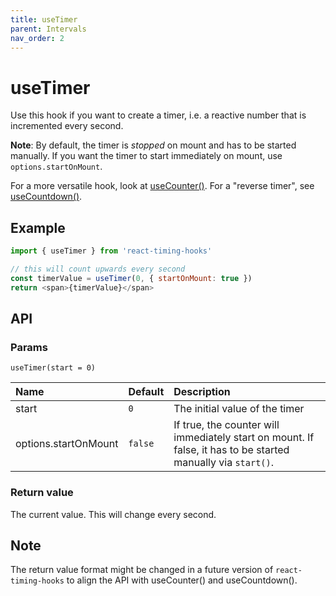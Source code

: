 ```yaml
---
title: useTimer
parent: Intervals
nav_order: 2
---
```


# useTimer

Use this hook if you want to create a timer, i.e. a reactive number that is incremented every second.

**Note**: By default, the timer is _stopped_ on mount and has to be started manually. If you want the timer to start immediately on mount, use `options.startOnMount`.

For a more versatile hook, look at [useCounter()](/react-timing-hooks/intervals-api/useCounter.html).
For a "reverse timer", see [useCountdown()](/react-timing-hooks/intervals-api/useCountdown.html).

## Example

```javascript
import { useTimer } from 'react-timing-hooks'

// this will count upwards every second
const timerValue = useTimer(0, { startOnMount: true })
return <span>{timerValue}</span>
```

## API

### Params

`useTimer(start = 0)`

| Name                 | Default    | Description                                                                                                  |
|:---------------------|:-----------|:-------------------------------------------------------------------------------------------------------------|
| start                | `0`        | The initial value of the timer                                                                               |
| options.startOnMount | `false`    | If true, the counter will immediately start on mount. If false, it has to be started manually via `start()`. |


### Return value

The current value. This will change every second.

## Note

The return value format might be changed in a future version of `react-timing-hooks` to
align the API with useCounter() and useCountdown().
